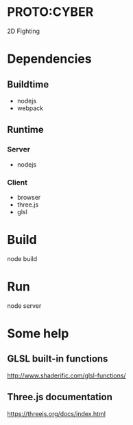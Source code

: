 # PROTO:CYBER
2D Fighting

# Dependencies
## Buildtime
* nodejs
* webpack
## Runtime
### Server
* nodejs
### Client
* browser
* three.js
* glsl

# Build
node build

# Run
node server

# Some help
## GLSL built-in functions
http://www.shaderific.com/glsl-functions/

## Three.js documentation
https://threejs.org/docs/index.html
